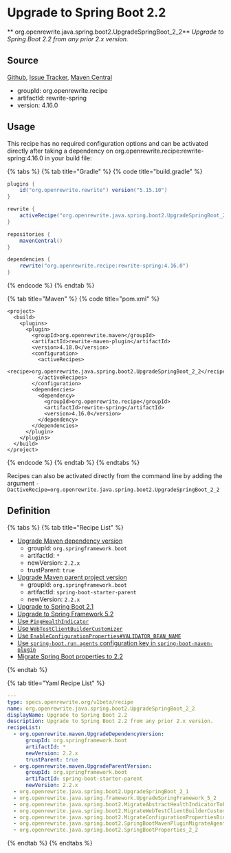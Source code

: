 # Upgrade to Spring Boot 2.2

** org.openrewrite.java.spring.boot2.UpgradeSpringBoot\_2\_2**
_Upgrade to Spring Boot 2.2 from any prior 2.x version._

## Source

[Github](https://github.com/openrewrite/rewrite-spring), [Issue Tracker](https://github.com/openrewrite/rewrite-spring/issues), [Maven Central](https://search.maven.org/artifact/org.openrewrite.recipe/rewrite-spring/4.16.0/jar)

* groupId: org.openrewrite.recipe
* artifactId: rewrite-spring
* version: 4.16.0


## Usage

This recipe has no required configuration options and can be activated directly after taking a dependency on org.openrewrite.recipe:rewrite-spring:4.16.0 in your build file:

{% tabs %}
{% tab title="Gradle" %}
{% code title="build.gradle" %}
```groovy
plugins {
    id("org.openrewrite.rewrite") version("5.15.10")
}

rewrite {
    activeRecipe("org.openrewrite.java.spring.boot2.UpgradeSpringBoot_2_2")
}

repositories {
    mavenCentral()
}

dependencies {
    rewrite("org.openrewrite.recipe:rewrite-spring:4.16.0")
}
```
{% endcode %}
{% endtab %}

{% tab title="Maven" %}
{% code title="pom.xml" %}
```markup
<project>
  <build>
    <plugins>
      <plugin>
        <groupId>org.openrewrite.maven</groupId>
        <artifactId>rewrite-maven-plugin</artifactId>
        <version>4.18.0</version>
        <configuration>
          <activeRecipes>
            <recipe>org.openrewrite.java.spring.boot2.UpgradeSpringBoot_2_2</recipe>
          </activeRecipes>
        </configuration>
        <dependencies>
          <dependency>
            <groupId>org.openrewrite.recipe</groupId>
            <artifactId>rewrite-spring</artifactId>
            <version>4.16.0</version>
          </dependency>
        </dependencies>
      </plugin>
    </plugins>
  </build>
</project>
```
{% endcode %}
{% endtab %}
{% endtabs %}

Recipes can also be activated directly from the command line by adding the argument `-DactiveRecipe=org.openrewrite.java.spring.boot2.UpgradeSpringBoot_2_2`

## Definition

{% tabs %}
{% tab title="Recipe List" %}
* [Upgrade Maven dependency version](../../../maven/upgradedependencyversion.md)
  * groupId: `org.springframework.boot`
  * artifactId: `*`
  * newVersion: `2.2.x`
  * trustParent: `true`
* [Upgrade Maven parent project version](../../../maven/upgradeparentversion.md)
  * groupId: `org.springframework.boot`
  * artifactId: `spring-boot-starter-parent`
  * newVersion: `2.2.x`
* [Upgrade to Spring Boot 2.1](../../../java/spring/boot2/upgradespringboot_2_1.md)
* [Upgrade to Spring Framework 5.2](../../../java/spring/framework/upgradespringframework_5_2.md)
* [Use `PingHealthIndicator`](../../../java/spring/boot2/migrateabstracthealthindicatortopinghealthindicator.md)
* [Use `WebTestClientBuilderCustomizer`](../../../java/spring/boot2/migratewebtestclientbuildercustomizerpackagename.md)
* [Use `EnableConfigurationProperties#VALIDATOR_BEAN_NAME`](../../../java/spring/boot2/migrateconfigurationpropertiesbindingpostprocessorvalidatorbeanname.md)
* [Use `spring-boot.run.agents` configuration key in `spring-boot-maven-plugin`](../../../java/spring/boot2/springbootmavenpluginmigrateagenttoagents.md)
* [Migrate Spring Boot properties to 2.2](../../../java/spring/boot2/springbootproperties_2_2.md)

{% endtab %}

{% tab title="Yaml Recipe List" %}
```yaml
---
type: specs.openrewrite.org/v1beta/recipe
name: org.openrewrite.java.spring.boot2.UpgradeSpringBoot_2_2
displayName: Upgrade to Spring Boot 2.2
description: Upgrade to Spring Boot 2.2 from any prior 2.x version.
recipeList:
  - org.openrewrite.maven.UpgradeDependencyVersion:
      groupId: org.springframework.boot
      artifactId: *
      newVersion: 2.2.x
      trustParent: true
  - org.openrewrite.maven.UpgradeParentVersion:
      groupId: org.springframework.boot
      artifactId: spring-boot-starter-parent
      newVersion: 2.2.x
  - org.openrewrite.java.spring.boot2.UpgradeSpringBoot_2_1
  - org.openrewrite.java.spring.framework.UpgradeSpringFramework_5_2
  - org.openrewrite.java.spring.boot2.MigrateAbstractHealthIndicatorToPingHealthIndicator
  - org.openrewrite.java.spring.boot2.MigrateWebTestClientBuilderCustomizerPackageName
  - org.openrewrite.java.spring.boot2.MigrateConfigurationPropertiesBindingPostProcessorValidatorBeanName
  - org.openrewrite.java.spring.boot2.SpringBootMavenPluginMigrateAgentToAgents
  - org.openrewrite.java.spring.boot2.SpringBootProperties_2_2

```
{% endtab %}
{% endtabs %}
